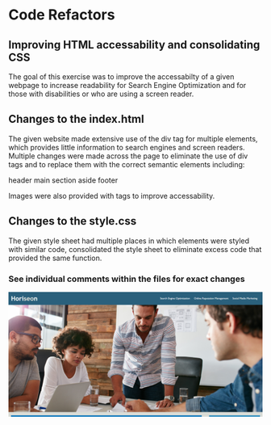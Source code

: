 # Code Refactors

## Improving HTML accessability and consolidating CSS

The goal of this exercise was to improve the accessabilty of a given webpage to increase readability for Search Engine Optimization and for those with disabilities or who are using a screen reader.

## Changes to the index.html

The given website made extensive use of the div tag for multiple elements, which provides little information to search engines and screen readers. Multiple changes were made across the page to eliminate the use of div tags and to replace them with the correct semantic elements including:

header
main
section
aside
footer

Images were also provided with <alt> tags to improve accessability.

## Changes to the style.css

The given style sheet had multiple places in which elements were styled with similar code, consolidated the style sheet to eliminate excess code that provided the same function.

### See individual comments within the files for exact changes


![The Horiseon webpage includes a navigation bar, a header image, and cards with text and images at the bottom of the page.](./assets/images/website-screenshot.png)

